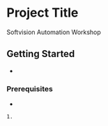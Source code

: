 # Project Title
Softvision Automation Workshop


## Getting Started

-

### Prerequisites

-

```
1.
```